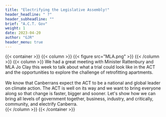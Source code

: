 ```yaml
---
title: "Electrifying the Legislative Assembly!"
header_headline: " ?"
header_subheadline: ""
brief: "A.C.T. Gov"
weight: 1 
date: 2023-04-20
author: "GJR"
header_menu: true
---  
```

 
 
 {{< container >}}
{{< column >}}
   {{< figure src="MLA.png"   >}}
{{< /column >}}
{{< column >}}
We had a great meeting with Minister Rattenbury and MLA Jo Clay this week to talk about what a trial could look like in the ACT and the opportunities to explore the challenge of retrofitting apartments.
<br><br>
We know that Canberrans expect the ACT to be a national and global leader on climate action. The ACT is well on its way and we want to bring everyone along so that change is faster, bigger and  sooner. Let's show how we can bring all levels of government together, business, industry, and critically, community, and electrify Canberra.  
{{< /column >}}
{{< /container >}}
 
